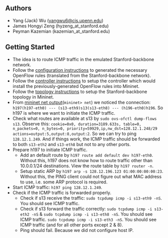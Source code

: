 ## Authors
* Yang (Jack) Wu (yangwu6@cis.upenn.edu)
* James Hongyi Zeng (hyzeng_at_stanford.edu)
* Peyman Kazemian (kazemian_at_stanford.edu)

## Getting Started
* The idea is to route ICMP traffic in the emulated Stanford-backbone network.
* Follow the [configuration instructions](https://github.com/wuyangjack/standford-backbone/blob/master/configuration/Notes.md) to generated the necessary OpenFlow rules (translated from the Stanford-backbone network). 
* Follow the [controller instructions](https://github.com/wuyangjack/standford-backbone/blob/master/controller/Notes.md) to setup the controller which would install the previously-generated OpenFlow rules into Mininet.
* Follow the [topology instructions](https://github.com/wuyangjack/standford-backbone/blob/master/topology/Notes.md) to setup the Stanford-backbone topology in Mininet.
* From [mininet net output](https://github.com/wuyangjack/standford-backbone/blob/master/topology/net.txt)(`mininet> net`) we noticed the connection: `h197(h197-eth0) --- (s13-eth9)s13(s13-eth8) --- (h196-eth0)h196`. So h197 is where we want to initiate the ICMP traffic.
* Check what routes are available at s13 by `sudo ovs-ofctl dump-flows s13`. Observe this: `cookie=0x0, duration=3189.633s, table=0, n_packets=0, n_bytes=0, priority=59929,ip,nw_dst=128.12.1.248/29 actions=output:5,output:8,output:2`. So we can try to ping `128.12.1.249`. And if things work, the ICMP traffic should be forwarded to both `s13-eth2` and `s13-eth8` but not to any other ports.
* Prepare h197 to initiate ICMP traffic. 
  * Add an default route by `h197 route add default dev h197-eth0`. Without this, h197 does not know how to route traffic other than 10.0.0.1/24 destinations. View the route table by `h197 router -n`.
  * Setup static ARP by `h197 arp -s 128.12.196.123 01:00:00:00:00:23`. Without this, the PING client could not figure out what MAC address to use, i.e. some ARP protocol is required.
* Start ICMP traffic: `h197 ping 128.12.1.249`.
* Check if the ICMP traffic is forwarded properly.
  * Check if s13 receive the traffic: `sudo tcpdump icmp -i s13-eth9 -nS`. You should see ICMP traffic.
  * Check if s13 forward the traffic correctly: `sudo tcpdump icmp -i s13-eth2 -nS` & `sudo tcpdump icmp -i s13-eth8 -nS`. You should see ICMP traffic. `sudo tcpdump icmp -i s13-eth3 -nS`. You should see ICMP traffic (and for all other ports except 2 & 8).
  * Ping should fail. Because we did not configure host IP.

